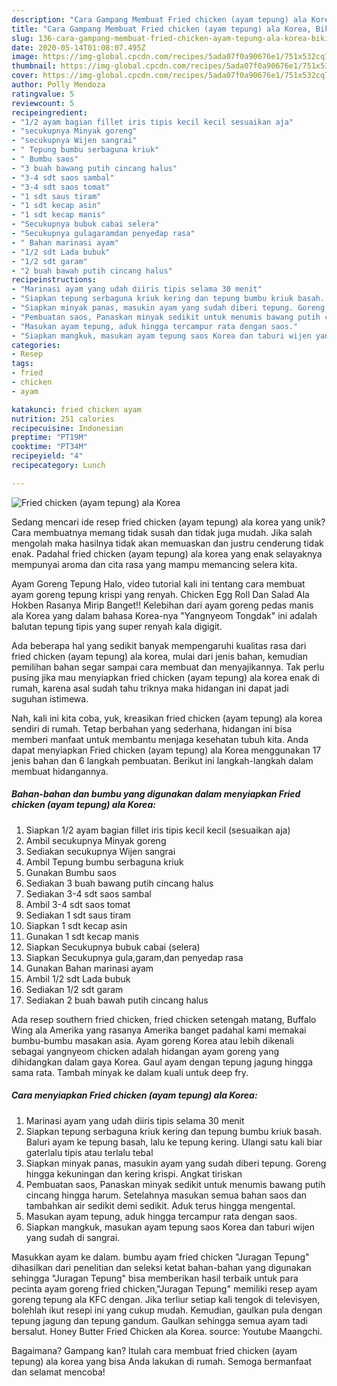 ```yaml
---
description: "Cara Gampang Membuat Fried chicken (ayam tepung) ala Korea, Bikin Ngiler"
title: "Cara Gampang Membuat Fried chicken (ayam tepung) ala Korea, Bikin Ngiler"
slug: 136-cara-gampang-membuat-fried-chicken-ayam-tepung-ala-korea-bikin-ngiler
date: 2020-05-14T01:08:07.495Z
image: https://img-global.cpcdn.com/recipes/5ada07f0a90676e1/751x532cq70/fried-chicken-ayam-tepung-ala-korea-foto-resep-utama.jpg
thumbnail: https://img-global.cpcdn.com/recipes/5ada07f0a90676e1/751x532cq70/fried-chicken-ayam-tepung-ala-korea-foto-resep-utama.jpg
cover: https://img-global.cpcdn.com/recipes/5ada07f0a90676e1/751x532cq70/fried-chicken-ayam-tepung-ala-korea-foto-resep-utama.jpg
author: Polly Mendoza
ratingvalue: 5
reviewcount: 5
recipeingredient:
- "1/2 ayam bagian fillet iris tipis kecil kecil sesuaikan aja"
- "secukupnya Minyak goreng"
- "secukupnya Wijen sangrai"
- " Tepung bumbu serbaguna kriuk"
- " Bumbu saos"
- "3 buah bawang putih cincang halus"
- "3-4 sdt saos sambal"
- "3-4 sdt saos tomat"
- "1 sdt saus tiram"
- "1 sdt kecap asin"
- "1 sdt kecap manis"
- "Secukupnya bubuk cabai selera"
- "Secukupnya gulagaramdan penyedap rasa"
- " Bahan marinasi ayam"
- "1/2 sdt Lada bubuk"
- "1/2 sdt garam"
- "2 buah bawah putih cincang halus"
recipeinstructions:
- "Marinasi ayam yang udah diiris tipis selama 30 menit"
- "Siapkan tepung serbaguna kriuk kering dan tepung bumbu kriuk basah. Baluri ayam ke tepung basah, lalu ke tepung kering. Ulangi satu kali biar gaterlalu tipis atau terlalu tebal"
- "Siapkan minyak panas, masukin ayam yang sudah diberi tepung. Goreng hingga kekuningan dan kering krispi. Angkat tiriskan"
- "Pembuatan saos, Panaskan minyak sedikit untuk menumis bawang putih cincang hingga harum. Setelahnya masukan semua bahan saos dan tambahkan air sedikit demi sedikit. Aduk terus hingga mengental."
- "Masukan ayam tepung, aduk hingga tercampur rata dengan saos."
- "Siapkan mangkuk, masukan ayam tepung saos Korea dan taburi wijen yang sudah di sangrai."
categories:
- Resep
tags:
- fried
- chicken
- ayam

katakunci: fried chicken ayam 
nutrition: 251 calories
recipecuisine: Indonesian
preptime: "PT19M"
cooktime: "PT34M"
recipeyield: "4"
recipecategory: Lunch

---
```



![Fried chicken (ayam tepung) ala Korea](https://img-global.cpcdn.com/recipes/5ada07f0a90676e1/751x532cq70/fried-chicken-ayam-tepung-ala-korea-foto-resep-utama.jpg)

Sedang mencari ide resep fried chicken (ayam tepung) ala korea yang unik? Cara membuatnya memang tidak susah dan tidak juga mudah. Jika salah mengolah maka hasilnya tidak akan memuaskan dan justru cenderung tidak enak. Padahal fried chicken (ayam tepung) ala korea yang enak selayaknya mempunyai aroma dan cita rasa yang mampu memancing selera kita.

Ayam Goreng Tepung Halo, video tutorial kali ini tentang cara membuat ayam goreng tepung krispi yang renyah. Chicken Egg Roll Dan Salad Ala Hokben Rasanya Mirip Banget!! Kelebihan dari ayam goreng pedas manis ala Korea yang dalam bahasa Korea-nya &#34;Yangnyeom Tongdak&#34; ini adalah balutan tepung tipis yang super renyah kala digigit.

Ada beberapa hal yang sedikit banyak mempengaruhi kualitas rasa dari fried chicken (ayam tepung) ala korea, mulai dari jenis bahan, kemudian pemilihan bahan segar sampai cara membuat dan menyajikannya. Tak perlu pusing jika mau menyiapkan fried chicken (ayam tepung) ala korea enak di rumah, karena asal sudah tahu triknya maka hidangan ini dapat jadi suguhan istimewa.


Nah, kali ini kita coba, yuk, kreasikan fried chicken (ayam tepung) ala korea sendiri di rumah. Tetap berbahan yang sederhana, hidangan ini bisa memberi manfaat untuk membantu menjaga kesehatan tubuh kita. Anda dapat menyiapkan Fried chicken (ayam tepung) ala Korea menggunakan 17 jenis bahan dan 6 langkah pembuatan. Berikut ini langkah-langkah dalam membuat hidangannya.

<!--inarticleads1-->

##### Bahan-bahan dan bumbu yang digunakan dalam menyiapkan Fried chicken (ayam tepung) ala Korea:

1. Siapkan 1/2 ayam bagian fillet iris tipis kecil kecil (sesuaikan aja)
1. Ambil secukupnya Minyak goreng
1. Sediakan secukupnya Wijen sangrai
1. Ambil  Tepung bumbu serbaguna kriuk
1. Gunakan  Bumbu saos
1. Sediakan 3 buah bawang putih cincang halus
1. Sediakan 3-4 sdt saos sambal
1. Ambil 3-4 sdt saos tomat
1. Sediakan 1 sdt saus tiram
1. Siapkan 1 sdt kecap asin
1. Gunakan 1 sdt kecap manis
1. Siapkan Secukupnya bubuk cabai (selera)
1. Siapkan Secukupnya gula,garam,dan penyedap rasa
1. Gunakan  Bahan marinasi ayam
1. Ambil 1/2 sdt Lada bubuk
1. Sediakan 1/2 sdt garam
1. Sediakan 2 buah bawah putih cincang halus


Ada resep southern fried chicken, fried chicken setengah matang, Buffalo Wing ala Amerika yang rasanya Amerika banget padahal kami memakai bumbu-bumbu masakan asia. Ayam goreng Korea atau lebih dikenali sebagai yangnyeom chicken adalah hidangan ayam goreng yang dihidangkan dalam gaya Korea. Gaul ayam dengan tepung jagung hingga sama rata. Tambah minyak ke dalam kuali untuk deep fry. 

<!--inarticleads2-->

##### Cara menyiapkan Fried chicken (ayam tepung) ala Korea:

1. Marinasi ayam yang udah diiris tipis selama 30 menit
1. Siapkan tepung serbaguna kriuk kering dan tepung bumbu kriuk basah. Baluri ayam ke tepung basah, lalu ke tepung kering. Ulangi satu kali biar gaterlalu tipis atau terlalu tebal
1. Siapkan minyak panas, masukin ayam yang sudah diberi tepung. Goreng hingga kekuningan dan kering krispi. Angkat tiriskan
1. Pembuatan saos, Panaskan minyak sedikit untuk menumis bawang putih cincang hingga harum. Setelahnya masukan semua bahan saos dan tambahkan air sedikit demi sedikit. Aduk terus hingga mengental.
1. Masukan ayam tepung, aduk hingga tercampur rata dengan saos.
1. Siapkan mangkuk, masukan ayam tepung saos Korea dan taburi wijen yang sudah di sangrai.


Masukkan ayam ke dalam. bumbu ayam fried chicken &#34;Juragan Tepung&#34; dihasilkan dari penelitian dan seleksi ketat bahan-bahan yang digunakan sehingga &#34;Juragan Tepung&#34; bisa memberikan hasil terbaik untuk para pecinta ayam goreng fried chicken,&#34;Juragan Tepung&#34; memiliki resep ayam goreng tepung ala KFC dengan. Jika terliur setiap kali tengok di televisyen, bolehlah ikut resepi ini yang cukup mudah. Kemudian, gaulkan pula dengan tepung jagung dan tepung gandum. Gaulkan sehingga semua ayam tadi bersalut. Honey Butter Fried Chicken ala Korea. source: Youtube Maangchi. 

Bagaimana? Gampang kan? Itulah cara membuat fried chicken (ayam tepung) ala korea yang bisa Anda lakukan di rumah. Semoga bermanfaat dan selamat mencoba!

